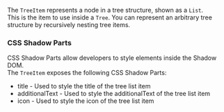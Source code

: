 The `TreeItem` represents a node in a tree structure, shown as a `List`.  
This is the item to use inside a `Tree`. You can represent an arbitrary tree structure by recursively nesting tree items.

### CSS Shadow Parts

<ui5-link target="_blank" href="https://developer.mozilla.org/en-US/docs/Web/CSS/::part">CSS Shadow Parts</ui5-link> allow developers to style elements inside the Shadow DOM.  
The `TreeItem` exposes the following CSS Shadow Parts:

- title - Used to style the title of the tree list item
- additionalText - Used to style the additionalText of the tree list item
- icon - Used to style the icon of the tree list item
